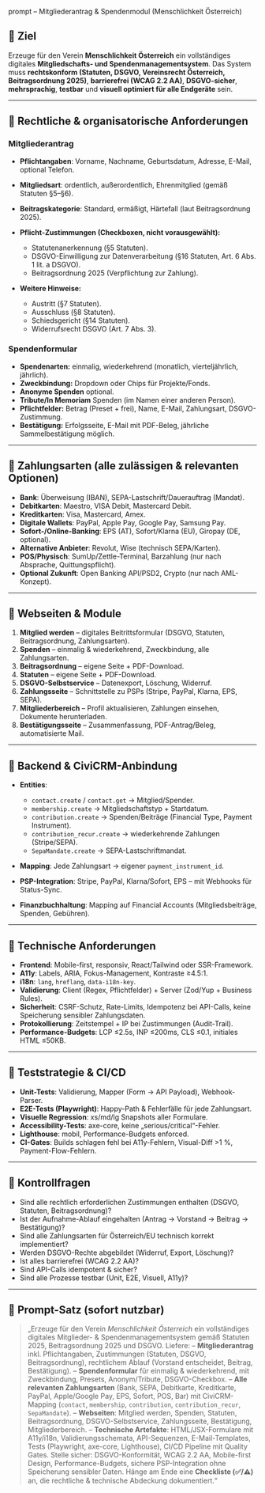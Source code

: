 prompt – Mitgliederantrag & Spendenmodul (Menschlichkeit Österreich)

## 🎯 Ziel

Erzeuge für den Verein **Menschlichkeit Österreich** ein vollständiges digitales **Mitgliedschafts- und Spendenmanagementsystem**.
Das System muss **rechtskonform (Statuten, DSGVO, Vereinsrecht Österreich, Beitragsordnung 2025)**, **barrierefrei (WCAG 2.2 AA)**, **DSGVO-sicher**, **mehrsprachig**, **testbar** und **visuell optimiert für alle Endgeräte** sein.

---

## 🔹 Rechtliche & organisatorische Anforderungen

### Mitgliederantrag

* **Pflichtangaben**: Vorname, Nachname, Geburtsdatum, Adresse, E-Mail, optional Telefon.
* **Mitgliedsart**: ordentlich, außerordentlich, Ehrenmitglied (gemäß Statuten §5–§6).
* **Beitragskategorie**: Standard, ermäßigt, Härtefall (laut Beitragsordnung 2025).
* **Pflicht-Zustimmungen (Checkboxen, nicht vorausgewählt):**

  * Statutenanerkennung (§5 Statuten).
  * DSGVO-Einwilligung zur Datenverarbeitung (§16 Statuten, Art. 6 Abs. 1 lit. a DSGVO).
  * Beitragsordnung 2025 (Verpflichtung zur Zahlung).
* **Weitere Hinweise:**

  * Austritt (§7 Statuten).
  * Ausschluss (§8 Statuten).
  * Schiedsgericht (§14 Statuten).
  * Widerrufsrecht DSGVO (Art. 7 Abs. 3).

### Spendenformular

* **Spendenarten:** einmalig, wiederkehrend (monatlich, vierteljährlich, jährlich).
* **Zweckbindung:** Dropdown oder Chips für Projekte/Fonds.
* **Anonyme Spenden** optional.
* **Tribute/In Memoriam** Spenden (im Namen einer anderen Person).
* **Pflichtfelder:** Betrag (Preset + frei), Name, E-Mail, Zahlungsart, DSGVO-Zustimmung.
* **Bestätigung:** Erfolgsseite, E-Mail mit PDF-Beleg, jährliche Sammelbestätigung möglich.

---

## 🔹 Zahlungsarten (alle zulässigen & relevanten Optionen)

* **Bank**: Überweisung (IBAN), SEPA-Lastschrift/Dauerauftrag (Mandat).
* **Debitkarten**: Maestro, VISA Debit, Mastercard Debit.
* **Kreditkarten**: Visa, Mastercard, Amex.
* **Digitale Wallets**: PayPal, Apple Pay, Google Pay, Samsung Pay.
* **Sofort-/Online-Banking**: EPS (AT), Sofort/Klarna (EU), Giropay (DE, optional).
* **Alternative Anbieter**: Revolut, Wise (technisch SEPA/Karten).
* **POS/Physisch**: SumUp/Zettle-Terminal, Barzahlung (nur nach Absprache, Quittungspflicht).
* **Optional Zukunft**: Open Banking API/PSD2, Crypto (nur nach AML-Konzept).

---

## 🔹 Webseiten & Module

1. **Mitglied werden** – digitales Beitrittsformular (DSGVO, Statuten, Beitragsordnung, Zahlungsarten).
2. **Spenden** – einmalig & wiederkehrend, Zweckbindung, alle Zahlungsarten.
3. **Beitragsordnung** – eigene Seite + PDF-Download.
4. **Statuten** – eigene Seite + PDF-Download.
5. **DSGVO-Selbstservice** – Datenexport, Löschung, Widerruf.
6. **Zahlungsseite** – Schnittstelle zu PSPs (Stripe, PayPal, Klarna, EPS, SEPA).
7. **Mitgliederbereich** – Profil aktualisieren, Zahlungen einsehen, Dokumente herunterladen.
8. **Bestätigungsseite** – Zusammenfassung, PDF-Antrag/Beleg, automatisierte Mail.

---

## 🔹 Backend & CiviCRM-Anbindung

* **Entities**:

  * `contact.create` / `contact.get` → Mitglied/Spender.
  * `membership.create` → Mitgliedschaftstyp + Startdatum.
  * `contribution.create` → Spenden/Beiträge (Financial Type, Payment Instrument).
  * `contribution_recur.create` → wiederkehrende Zahlungen (Stripe/SEPA).
  * `SepaMandate.create` → SEPA-Lastschriftmandat.
* **Mapping**: Jede Zahlungsart → eigener `payment_instrument_id`.
* **PSP-Integration**: Stripe, PayPal, Klarna/Sofort, EPS – mit Webhooks für Status-Sync.
* **Finanzbuchhaltung**: Mapping auf Financial Accounts (Mitgliedsbeiträge, Spenden, Gebühren).

---

## 🔹 Technische Anforderungen

* **Frontend**: Mobile-first, responsiv, React/Tailwind oder SSR-Framework.
* **A11y**: Labels, ARIA, Fokus-Management, Kontraste ≥4.5:1.
* **i18n**: `lang`, `hreflang`, `data-i18n-key`.
* **Validierung**: Client (Regex, Pflichtfelder) + Server (Zod/Yup + Business Rules).
* **Sicherheit**: CSRF-Schutz, Rate-Limits, Idempotenz bei API-Calls, keine Speicherung sensibler Zahlungsdaten.
* **Protokollierung**: Zeitstempel + IP bei Zustimmungen (Audit-Trail).
* **Performance-Budgets**: LCP ≤2.5s, INP ≤200ms, CLS ≤0.1, initiales HTML ≤50KB.

---

## 🔹 Teststrategie & CI/CD

* **Unit-Tests**: Validierung, Mapper (Form → API Payload), Webhook-Parser.
* **E2E-Tests (Playwright)**: Happy-Path & Fehlerfälle für jede Zahlungsart.
* **Visuelle Regression**: xs/md/lg Snapshots aller Formulare.
* **Accessibility-Tests**: axe-core, keine „serious/critical“-Fehler.
* **Lighthouse**: mobil, Performance-Budgets enforced.
* **CI-Gates**: Builds schlagen fehl bei A11y-Fehlern, Visual-Diff >1 %, Payment-Flow-Fehlern.

---

## 🔹 Kontrollfragen

* Sind alle rechtlich erforderlichen Zustimmungen enthalten (DSGVO, Statuten, Beitragsordnung)?
* Ist der Aufnahme-Ablauf eingehalten (Antrag → Vorstand → Beitrag → Bestätigung)?
* Sind alle Zahlungsarten für Österreich/EU technisch korrekt implementiert?
* Werden DSGVO-Rechte abgebildet (Widerruf, Export, Löschung)?
* Ist alles barrierefrei (WCAG 2.2 AA)?
* Sind API-Calls idempotent & sicher?
* Sind alle Prozesse testbar (Unit, E2E, Visuell, A11y)?

---

## 🔹 Prompt-Satz (sofort nutzbar)

> „Erzeuge für den Verein *Menschlichkeit Österreich* ein vollständiges digitales Mitglieder- & Spendenmanagementsystem gemäß Statuten 2025, Beitragsordnung 2025 und DSGVO.
> Liefere:
> – **Mitgliederantrag** inkl. Pflichtangaben, Zustimmungen (Statuten, DSGVO, Beitragsordnung), rechtlichem Ablauf (Vorstand entscheidet, Beitrag, Bestätigung).
> – **Spendenformular** für einmalig & wiederkehrend, mit Zweckbindung, Presets, Anonym/Tribute, DSGVO-Checkbox.
> – **Alle relevanten Zahlungsarten** (Bank, SEPA, Debitkarte, Kreditkarte, PayPal, Apple/Google Pay, EPS, Sofort, POS, Bar) mit CiviCRM-Mapping (`contact`, `membership`, `contribution`, `contribution_recur`, `SepaMandate`).
> – **Webseiten**: Mitglied werden, Spenden, Statuten, Beitragsordnung, DSGVO-Selbstservice, Zahlungsseite, Bestätigung, Mitgliederbereich.
> – **Technische Artefakte**: HTML/JSX-Formulare mit A11y/i18n, Validierungsschemata, API-Sequenzen, E-Mail-Templates, Tests (Playwright, axe-core, Lighthouse), CI/CD Pipeline mit Quality Gates.
> Stelle sicher: DSGVO-Konformität, WCAG 2.2 AA, Mobile-first Design, Performance-Budgets, sichere PSP-Integration ohne Speicherung sensibler Daten.
> Hänge am Ende eine **Checkliste (✅/⚠️)** an, die rechtliche & technische Abdeckung dokumentiert.“